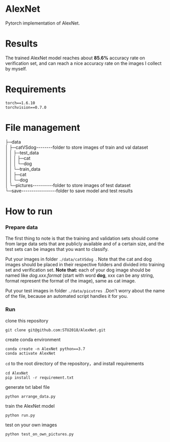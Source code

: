 # AlexNet
Pytorch implementation of AlexNet.



# Results

The trained AlexNet model reaches about **85.6%** accuracy rate on verification set, and can reach a nice accuracy rate on the images I collect by myself.



# Requirements

```
torch==1.6.10
torchvision==0.7.0
```



# File management

├─data                                                                      \
│  ├─catVSdog--------folder to store images of train and val dataset   \
│  │  ├─test_data                                                           \
│  │  │  ├─cat                                                              \
│  │  │  └─dog                                                              \
│  │  └─train_data                                                          \
│  │      ├─cat                                                             \
│  │      └─dog                                                             \
│  └─pictures----------folder to store images of test dataset            \
└─save-----------------folder to save model and test results             



# How to run

### Prepare data

The first thing to note is that the training and validation sets should come from large data sets that are publicly available and of a certain size, and the test sets can be images that you want to classify.

Put your images in folder `./data/catVSdog `. Note that the cat and dog images should be placed in their respective folders and divided into training set and verification set. **Note that:** each of your dog image should be named like _dog.xxx.format_ (start with word **dog**, xxx can be any string, format represent the format of the image), same as cat image.

Put your test images in folder `./data/picutres `.Don't worry about the name of the file, because an automated script handles it for you.

### Run

clone this repository

```
git clone git@github.com:STU2018/AlexNet.git
```

 create conda environment

```
conda create -n AlexNet python==3.7
conda activate AlexNet
```

`cd` to the root directory of the repository，and install requirements

```
cd AlexNet
pip install -r requirement.txt
```

generate txt label file

```
python arrange_data.py
```

train the AlexNet model

```
python run.py
```

test on your own images

```
python test_on_own_pictures.py
```